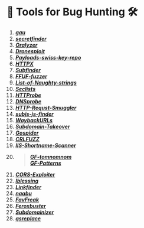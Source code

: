 # 🚀 Tools for Bug Hunting 🛠
1. ***[gau](https://github.com/lc/gau)***
2. ***[secretfinder](https://github.com/m4ll0k/SecretFinder)***
3. ***[Oralyzer](https://github.com/0xNanda/Oralyzer)***
4. ***[Dronesploit](https://github.com/blackhatethicalhacking/dronesploit)***
5. ***[Payloads-swiss-key-repo](https://github.com/swisskyrepo/PayloadsAllTheThings)***
6. ***[HTTPX](https://github.com/projectdiscovery/httpx)***
7. ***[Subfinder](https://github.com/projectdiscovery/subfinder)***
8. ***[FFUF-fuzzer](https://github.com/ffuf/ffuf)***
9. ***[List-of-Naughty-strings](https://github.com/minimaxir/big-list-of-naughty-strings)***
10. ***[Seclists](https://github.com/danielmiessler/SecLists)***
11. ***[HTTProbe](https://github.com/tomnomnom/httprobe)***
12. ***[DNSprobe](https://github.com/projectdiscovery/dnsprobe)***
13. ***[HTTP-Requst-Smuggler](https://github.com/defparam/smuggler)***
14. ***[subjs-js-finder](https://github.com/lc/subjs)***
15. ***[WaybackURLs](https://github.com/tomnomnom/waybackurls)***
16. ***[Subdomain-Takeover](https://github.com/antichown/subdomain-takeover)***
17. ***[Gospider](https://github.com/jaeles-project/gospider)***
18. ***[CRLFUZZ](https://github.com/dwisiswant0/crlfuzz)***
19. ***[IIS-Shortname-Scanner](https://github.com/irsdl/IIS-ShortName-Scanner)***
20. > ***[GF-tomnomnom](https://github.com/tomnomnom/gf)***    
    > ***[GF-Patterns](https://github.com/1ndianl33t/Gf-Patterns)***
21. ***[CORS-Exploiter](https://github.com/sayaanalam/CORS-EXPLOIT)***
22. ***[Iblessing](https://github.com/Soulghost/iblessing)***
23. ***[Linkfinder](https://github.com/GerbenJavado/LinkFinder)***
24. ***[naabu](https://github.com/projectdiscovery/naabu)***
25. ***[FavFreak](https://github.com/devanshbatham/FavFreak)***
26. ***[Feroxbuster](https://github.com/epi052/feroxbuster)***
27. ***[Subdomainizer](https://github.com/nsonaniya2010/SubDomainizer)***
28. ***[qsreplace](https://github.com/tomnomnom/qsreplace)***
